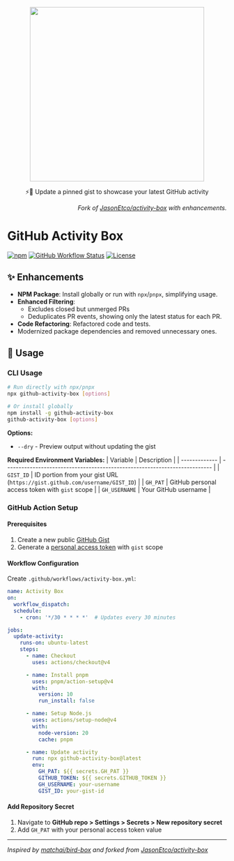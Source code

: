<p align="center">
  <img width="400" src="https://user-images.githubusercontent.com/10660468/54499151-062f8900-48e5-11e9-82c9-767d39c9cbbe.png">
  <p align="center">⚡️📌 Update a pinned gist to showcase your latest GitHub activity</p>
</p>

<p align="right"><i>
  Fork of <a href="https://github.com/JasonEtco/activity-box">JasonEtco/activity-box</a> with enhancements.
</i></p>

# GitHub Activity Box

[![npm](https://img.shields.io/npm/v/github-activity-box.svg?style=flat-square)](https://www.npmjs.com/package/github-activity-box)
[![GitHub Workflow Status](https://img.shields.io/github/actions/workflow/status/maxchang3/github-activity-box/ci.yml?style=flat-square)](https://github.com/maxchang3/github-activity-box/actions)
[![License](https://img.shields.io/github/license/maxchang3/github-activity-box?style=flat-square)](LICENSE)

## ✨ Enhancements

- **NPM Package**: Install globally or run with `npx`/`pnpx`, simplifying usage.
- **Enhanced Filtering**:
  - Excludes closed but unmerged PRs
  - Deduplicates PR events, showing only the latest status for each PR.
- **Code Refactoring**: Refactored code and tests.
- Modernized package dependencies and removed unnecessary ones.

## 🚀 Usage

### CLI Usage

```bash
# Run directly with npx/pnpx
npx github-activity-box [options]

# Or install globally
npm install -g github-activity-box
github-activity-box [options]
```

**Options:**
- `--dry` - Preview output without updating the gist

**Required Environment Variables:**
| Variable      | Description                                                                |
| ------------- | -------------------------------------------------------------------------- |
| `GIST_ID`     | ID portion from your gist URL (`https://gist.github.com/username/GIST_ID`) |
| `GH_PAT`      | GitHub personal access token with `gist` scope                             |
| `GH_USERNAME` | Your GitHub username                                                       |

### GitHub Action Setup

#### Prerequisites

1. Create a new public [GitHub Gist](https://gist.github.com/)
2. Generate a [personal access token](https://github.com/settings/tokens/new) with `gist` scope

#### Workflow Configuration

Create `.github/workflows/activity-box.yml`:

```yml
name: Activity Box
on:
  workflow_dispatch:
  schedule:
    - cron: '*/30 * * * *'  # Updates every 30 minutes

jobs:
  update-activity:
    runs-on: ubuntu-latest
    steps:
      - name: Checkout
        uses: actions/checkout@v4

      - name: Install pnpm
        uses: pnpm/action-setup@v4
        with:
          version: 10
          run_install: false

      - name: Setup Node.js
        uses: actions/setup-node@v4
        with:
          node-version: 20
          cache: pnpm

      - name: Update activity
        run: npx github-activity-box@latest
        env:
          GH_PAT: ${{ secrets.GH_PAT }}
          GITHUB_TOKEN: ${{ secrets.GITHUB_TOKEN }}
          GH_USERNAME: your-username
          GIST_ID: your-gist-id
```

#### Add Repository Secret

1. Navigate to **GitHub repo > Settings > Secrets > New repository secret**
2. Add `GH_PAT` with your personal access token value


---

_Inspired by [matchai/bird-box](https://github.com/matchai/bird-box) and forked from [JasonEtco/activity-box](https://github.com/JasonEtco/activity-box)_

